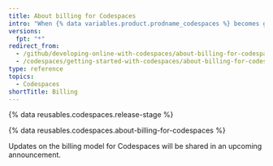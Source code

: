 ```yaml
---
title: About billing for Codespaces
intro: "When {% data variables.product.prodname_codespaces %} becomes generally available, you will be billed for storage and compute usage."
versions:
  fpt: "*"
redirect_from:
  - /github/developing-online-with-codespaces/about-billing-for-codespaces
  - /codespaces/getting-started-with-codespaces/about-billing-for-codespaces
type: reference
topics:
  - Codespaces
shortTitle: Billing
---
```


{% data reusables.codespaces.release-stage %}

{% data reusables.codespaces.about-billing-for-codespaces %}

Updates on the billing model for Codespaces will be shared in an upcoming announcement.
